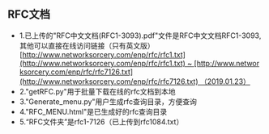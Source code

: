 ## RFC文档 
* 1.已上传的"RFC中文文档(RFC1-3093).pdf"文件是RFC中文文档RFC1-3093,其他可以直接在线访问链接（只有英文版）[http://www.networksorcery.com/enp/rfc/rfc1.txt](http://www.networksorcery.com/enp/rfc/rfc1.txt) ~ [http://www.networksorcery.com/enp/rfc/rfc7126.txt](http://www.networksorcery.com/enp/rfc/rfc7126.txt) （2019.01.23）
* 2."getRFC.py"用于批量下载在线的rfc文档到本地 
* 3."Generate_menu.py"用户生成rfc查询目录，方便查询 
* 4."RFC_MENU.html"是已生成好的rfc查询目录 
* 5.“RFC文件夹”是rfc1-7126（已上传到rfc1084.txt）
